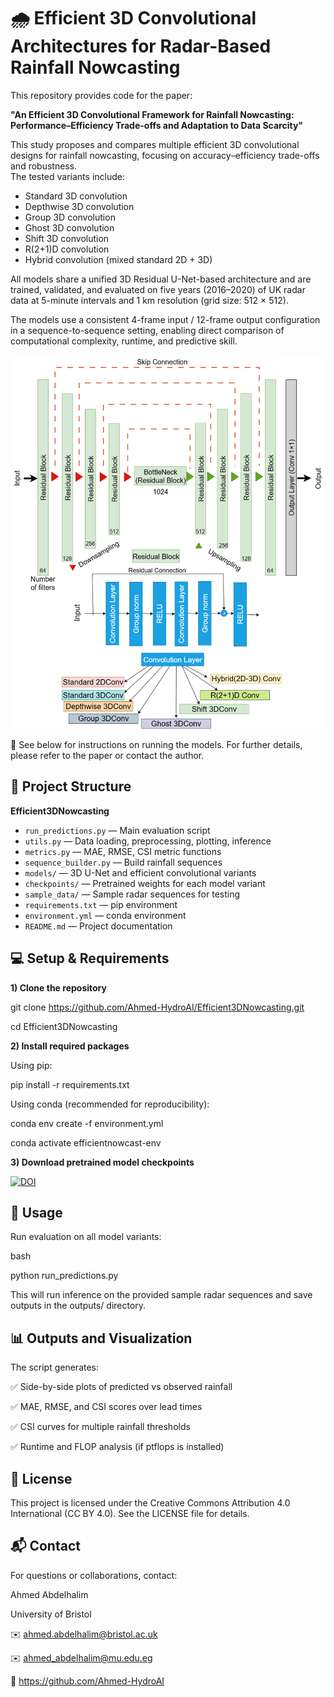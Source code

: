 # 🌧️ Efficient 3D Convolutional Architectures for Radar-Based Rainfall Nowcasting

This repository provides code for the paper:

**"An Efficient 3D Convolutional Framework for Rainfall Nowcasting: Performance–Efficiency Trade-offs and Adaptation to Data Scarcity"**

This study proposes and compares multiple efficient 3D convolutional designs for rainfall nowcasting, focusing on accuracy–efficiency trade-offs and robustness.  
The tested variants include:

- Standard 3D convolution  
- Depthwise 3D convolution  
- Group 3D convolution
- Ghost 3D convolution
- Shift 3D convolution
- R(2+1)D convolution  
- Hybrid convolution (mixed standard 2D + 3D)

All models share a unified 3D Residual U-Net-based architecture and are trained, validated, and evaluated on five years (2016–2020) of UK radar data at 5-minute intervals and 1 km resolution (grid size: 512 × 512).

The models use a consistent 4-frame input / 12-frame output configuration in a sequence-to-sequence setting, enabling direct comparison of computational complexity, runtime, and predictive skill.

![Model Architecture](assets/architecture.png)


📄 See below for instructions on running the models. For further details, please refer to the paper or contact the author.


## 📁 Project Structure

**Efficient3DNowcasting**
- `run_predictions.py` — Main evaluation script  
- `utils.py` — Data loading, preprocessing, plotting, inference  
- `metrics.py` — MAE, RMSE, CSI metric functions  
- `sequence_builder.py` — Build rainfall sequences  
- `models/` — 3D U-Net and efficient convolutional variants  
- `checkpoints/` — Pretrained weights for each model variant  
- `sample_data/` — Sample radar sequences for testing  
- `requirements.txt` — pip environment  
- `environment.yml` — conda environment  
- `README.md` — Project documentation


## 💻 Setup & Requirements

**1) Clone the repository**

git clone https://github.com/Ahmed-HydroAI/Efficient3DNowcasting.git

cd Efficient3DNowcasting

**2) Install required packages**

Using pip:

pip install -r requirements.txt

Using conda (recommended for reproducibility):

conda env create -f environment.yml

conda activate efficientnowcast-env

**3) Download pretrained model checkpoints**

[![DOI](https://zenodo.org/badge/DOI/10.5281/zenodo.16883989.svg)](https://doi.org/10.5281/zenodo.16883989)

## 🚀 Usage

Run evaluation on all model variants:

bash

python run_predictions.py

This will run inference on the provided sample radar sequences and save outputs in the outputs/ directory.

## 📊 Outputs and Visualization
The script generates:

✅ Side-by-side plots of predicted vs observed rainfall

✅ MAE, RMSE, and CSI scores over lead times

✅ CSI curves for multiple rainfall thresholds

✅ Runtime and FLOP analysis (if ptflops is installed)

## 📄 License

This project is licensed under the Creative Commons Attribution 4.0 International (CC BY 4.0).
See the LICENSE file for details.

## 📬 Contact
For questions or collaborations, contact:

Ahmed Abdelhalim

University of Bristol

✉️ ahmed.abdelhalim@bristol.ac.uk

✉️ ahmed_abdelhalim@mu.edu.eg

🔗 https://github.com/Ahmed-HydroAI
